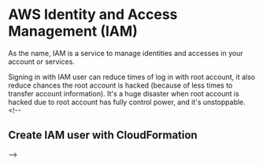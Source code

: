 # AWS Identity and Access Management (IAM)

As the name, IAM is a service to manage identities and accesses in your account or services.

Signing in with IAM user can reduce times of log in with root account, it also reduce chances the root account is hacked (because of less times to transfer account information). It's a huge disaster when root account is hacked due to root account has fully control power, and it's unstoppable. <!--

## Create IAM user with CloudFormation

-->
